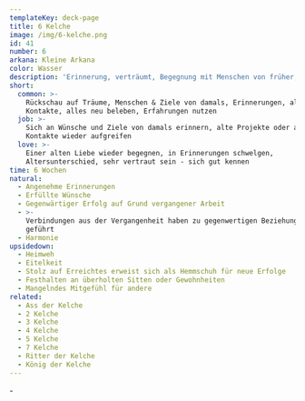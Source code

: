 ```yaml
---
templateKey: deck-page
title: 6 Kelche
image: /img/6-kelche.png
id: 41
number: 6
arkana: Kleine Arkana
color: Wasser
description: 'Erinnerung, verträumt, Begegnung mit Menschen von früher, Generationskarte'
short:
  common: >-
    Rückschau auf Träume, Menschen & Ziele von damals, Erinnerungen, alte
    Kontakte, alles neu beleben, Erfahrungen nutzen
  job: >-
    Sich an Wünsche und Ziele von damals erinnern, alte Projekte oder alte
    Kontakte wieder aufgreifen
  love: >-
    Einer alten Liebe wieder begegnen, in Erinnerungen schwelgen,
    Altersunterschied, sehr vertraut sein - sich gut kennen
time: 6 Wochen
natural:
  - Angenehme Erinnerungen
  - Erfüllte Wünsche
  - Gegenwärtiger Erfolg auf Grund vergangener Arbeit
  - >-
    Verbindungen aus der Vergangenheit haben zu gegenwertigen Beziehungen
    geführt
  - Harmonie
upsidedown:
  - Heimweh
  - Eitelkeit
  - Stolz auf Erreichtes erweist sich als Hemmschuh für neue Erfolge
  - Festhalten an überholten Sitten oder Gewohnheiten
  - Mangelndes Mitgefühl für andere
related:
  - Ass der Kelche
  - 2 Kelche
  - 3 Kelche
  - 4 Kelche
  - 5 Kelche
  - 7 Kelche
  - Ritter der Kelche
  - König der Kelche
---
```

\-
